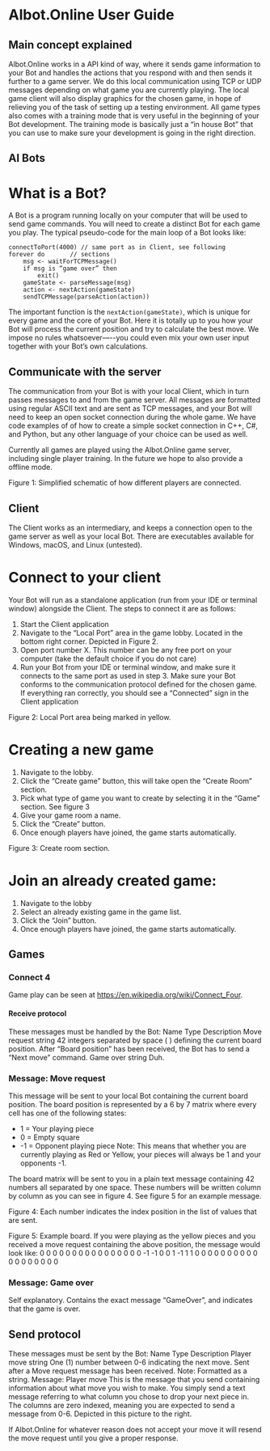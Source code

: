 Albot.Online User Guide
=======================

Main concept explained
----------------------
Albot.Online works in a API kind of way, where it sends game information to your Bot and handles the actions that you respond with and then sends it further to a game server. We do this local communication using TCP or UDP messages depending on what game you are currently playing. 
The local game client will also display graphics for the chosen game, in hope of relieving you of the task of setting up a testing environment.
All game types also comes with a training mode that is very useful in the beginning of your Bot development. The training mode is basically just a “in house Bot” that you can use to make sure your development is going in the right direction.

AI Bots
----------------------
# What is a Bot?
A Bot is a program running locally on your computer that will be used to send game commands. You will need to create a distinct Bot for each game you play. The typical pseudo-code for the main loop of a Bot looks like:

```
connectToPort(4000) // same port as in Client, see following
forever do       // sections
    msg <- waitForTCPMessage()
    if msg is “game over” then 
        exit()
    gameState <- parseMessage(msg)
    action <- nextAction(gameState)
    sendTCPMessage(parseAction(action))
```

The important function is the `nextAction(gameState)`, which is unique for every game and the core of your Bot. Here it is totally up to you how your Bot will process the current position and try to calculate the best move. We impose no rules whatsoever—--you could even mix your own user input together with your Bot’s own calculations.

Communicate with the server
----------------------
The communication from your Bot is with your local Client, which in turn passes messages to and from the game server. All messages are formatted using regular ASCII text and are sent as TCP messages, and your Bot will need to keep an open socket connection during the whole game. We have code examples of of how to create a simple socket connection in C++, C#, and Python, but any other language of your choice can be used as well.

Currently all games are played using the Albot.Online game server, including single player training. In the future we hope to also provide a offline mode.

Figure 1: Simplified schematic of how different players are connected.

Client
----------------------
The Client works as an intermediary, and keeps a connection open to the game server as well as your local Bot. There are executables available for Windows, macOS, and Linux (untested).

# Connect to your client
Your Bot will run as a standalone application (run from your IDE or terminal window) alongside the Client. The steps to connect it are as follows: 
1. Start the Client application 
2. Navigate to the “Local Port” area in the game lobby. Located in the bottom right corner. Depicted in Figure 2.
3. Open port number X. This number can be any free port on your computer (take the default choice if you do not care)
4. Run your Bot from your IDE or terminal window, and make sure it connects to the same port as used in step 3. Make sure your Bot conforms to the communication protocol defined for the chosen game.
If everything ran correctly, you should see a “Connected” sign in the Client application

Figure 2: Local Port area being marked in yellow.

# Creating a new game
1. Navigate to the lobby.
2. Click the “Create game” button, this will take open the “Create Room” section.
3. Pick what type of game you want to create by selecting it in the “Game” section. See figure 3
4. Give your game room a name.
5. Click the “Create” button.
6. Once enough players have joined, the game starts automatically.

Figure 3: Create room section.

# Join an already created game:
1. Navigate to the lobby
2. Select an already existing game in the game list.
3. Click the “Join” button.
4. Once enough players have joined, the game starts automatically.

Games
-------------------------------
### Connect 4
Game play can be seen at https://en.wikipedia.org/wiki/Connect_Four.
#### Receive protocol
These messages must be handled by the Bot:
Name
Type
Description
Move request
string
42 integers separated by space ( ) defining the current board position. After “Board position” has been received, the Bot has to send a “Next move” command.
Game over
string
Duh.

### Message: Move request
This message will be sent to your local Bot containing the current board position. The board position is represented by a 6 by 7 matrix where every cell has one of the following states:
- 1  = Your playing piece
- 0  = Empty square
- -1 = Opponent playing piece
Note: This means that whether you are currently playing as Red or Yellow, your pieces will always be 1 and your opponents -1. 

The board matrix will be sent to you in a plain text message containing 42 numbers all separated by one space. These numbers will be written column by column as you can see in figure 4. See figure 5 for an example message.

Figure 4: Each number indicates the index position in the list of values that are sent.

Figure 5: Example board. If you were playing as the yellow pieces and you received a move request containing the above position, the message would look like:
0 0 0 0 0 0 0 0 0 0 0 0 0 0 0 0 -1 -1 0 0 1 -1 1 1 0 0 0 0 0 0 0 0 0 0 0 0 0 0 0 0 0 0

### Message: Game over
Self explanatory. Contains the exact message “GameOver”, and indicates that the game is over.

## Send protocol
These messages must be sent by the Bot:
Name
Type
Description
Player move
string
One (1) number between 0-6 indicating the next move. Sent after a Move request message has been received. Note: Formatted as a string.
Message: Player move
This is the message that you send containing information about what move you wish to make. You simply send a text message referring to what column you chose to drop your next piece in. The columns are zero indexed, meaning you are expected to send a message from 0-6.
Depicted in this picture to the right.

If Albot.Online for whatever reason does not accept your move it will resend the move request until you give a proper response.


